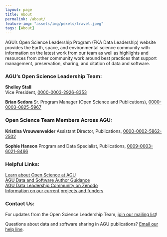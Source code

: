 ```yaml
---
layout: page
title: About
permalink: /about/
feature-img: "assets/img/pexels/travel.jpeg"
tags: [About]
---
```


AGU’s Open Science Leadership Program (FKA Data Leadership) website provides the Earth, space, and environmental science community with information on the latest work from our team as well as highlights and resources from other community work around best practices that support management, preservation, sharing, and citation of data and software. 

### AGU’s Open Science Leadership Team:  
**Shelley Stall**  
Vice President, [0000-0003-2926-8353](https://orcid.org/0000-0003-2926-8353)

**Brian Sedora**
Sr. Program Manager (Open Science and Publications), [0000-0003-0825-5967](https://orcid.org/0000-0003-0825-5967)

### Open Science Team Members Across AGU:

**Kristina Vrouwenvelder**
Assistant Director, Publications, [0000-0002-5862-2502](https://orcid.org/0000-0002-5862-2502)

**Sophie Hanson**
Program and Data Specialist, Publications, [0009-0003-6021-8466](https://orcid.org/0009-0003-6021-8466)

### Helpful Links:
[Learn about Open Science at AGU](https://www.agu.org/open-science)  
[AGU Data and Software Author Guidance](https://www.agu.org/Publish-with-AGU/Publish/Author-Resources/Data-and-Software-for-Authors)  
[AGU Data Leadership Community on Zenodo](https://zenodo.org/communities/agu-data-leadership)   
[Information on our current projects and funders](https://data.agu.org/projects/)
  
### Contact Us:

For updates from the Open Science Leadership Team, [join our mailing list](https://forms.monday.com/forms/b4284b3ea07f6e4d801f03451d5f7ac4?r=use1)!


Questions about data and software sharing in AGU publications? [Email our help line](mailto:DataHelp@agu.org).
